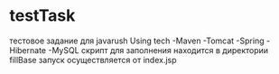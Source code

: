 # testTask
тестовое задание для javarush
Using tech
-Maven
-Tomcat
-Spring
-Hibernate
-MySQL
скрипт для заполнения находится в директории fillBase
запуск осуществляется от index.jsp
